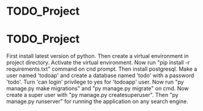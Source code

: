 # TODO_Project
# TODO_Project
First install latest version of python.
Then create a virtual environment in project directory.
Activate the virtual environment. 
Now run "pip install -r requirements.txt" command on cnd prompt.
Then install postgresql.
Make a user named 'todoap' and create a database named 'todo' with a password 'todo'.
Turn 'can login' privilege to yes for 'todoapp' user.
Now run "py manage.py make migrations" and "py manage.py migrate" on cmd.
Now create a super user with "py manage.py createsuperuser".
Then "py manage.py runserver" for running the application on any search engine.
